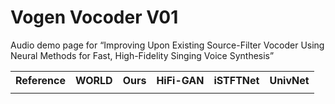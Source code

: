 # Vogen Vocoder V01

Audio demo page for “Improving Upon Existing Source-Filter Vocoder Using Neural Methods for Fast, High-Fidelity Singing Voice Synthesis”

<table>
    <tr>
        <th>Reference</th>
        <th>WORLD</th>
        <th>Ours</th>
        <th>HiFi-GAN</th>
        <th>iSTFTNet</th>
        <th>UnivNet</th>
    </tr>
    <tr>
        <td><audio src="0 doa CSYref 000 006.m4a"></td>
        <td><audio src="W doa CSYref 000 006.m4a"></td>
        <td><audio src="V doa CSYref 000 006.m4a"></td>
        <td><audio src="H doa CSYref 000 006.m4a"></td>
        <td><audio src="I doa CSYref 000 006.m4a"></td>
        <td><audio src="U doa CSYref 000 006.m4a"></td>
    </tr>
</table>



